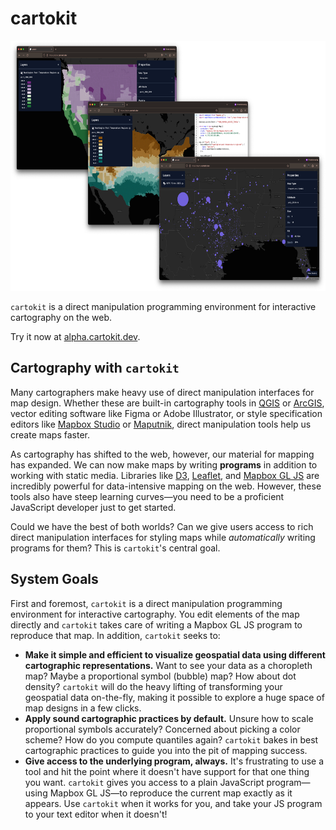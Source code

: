 # cartokit

<div align="center">
  <img src="assets/cartokit-banner.png" alt="Example screenshots from cartokit" width="640" height="400" />
</div>

`cartokit` is a direct manipulation programming environment for interactive cartography on the web.

Try it now at [alpha.cartokit.dev](https://alpha.cartokit.dev).

## Cartography with `cartokit`

Many cartographers make heavy use of direct manipulation interfaces for map design. Whether these are built-in cartography tools in [QGIS](https://www.qgis.org/en/site/) or [ArcGIS](https://www.qgis.org/en/site/), vector editing software like Figma or Adobe Illustrator, or style specification editors like [Mapbox Studio](https://www.mapbox.com/mapbox-studio) or [Maputnik](https://maputnik.github.io/), direct manipulation tools help us create maps faster.

As cartography has shifted to the web, however, our material for mapping has expanded. We can now make maps by writing **programs** in addition to working with static media. Libraries like [D3](https://d3js.org/), [Leaflet](https://leafletjs.com/), and [Mapbox GL JS](https://docs.mapbox.com/mapbox-gl-js/guides/) are incredibly powerful for data-intensive mapping on the web. However, these tools also have steep learning curves—you need to be a proficient JavaScript developer just to get started.

Could we have the best of both worlds? Can we give users access to rich direct manipulation interfaces for styling maps while _automatically_ writing programs for them? This is `cartokit`'s central goal.

## System Goals

First and foremost, `cartokit` is a direct manipulation programming environment for interactive cartography. You edit elements of the map directly and `cartokit` takes care of writing a Mapbox GL JS program to reproduce that map. In addition, `cartokit` seeks to:

- **Make it simple and efficient to visualize geospatial data using different cartographic representations.** Want to see your data as a choropleth map? Maybe a proportional symbol (bubble) map? How about dot density? `cartokit` will do the heavy lifting of transforming your geospatial data on-the-fly, making it possible to explore a huge space of map designs in a few clicks.
- **Apply sound cartographic practices by default.** Unsure how to scale proportional symbols accurately? Concerned about picking a color scheme? How do you compute quantiles again? `cartokit` bakes in best cartographic practices to guide you into the pit of mapping success.
- **Give access to the underlying program, always.** It's frustrating to use a tool and hit the point where it doesn't have support for that one thing you want. `cartokit` gives you access to a plain JavaScript program—using Mapbox GL JS—to reproduce the current map exactly as it appears. Use `cartokit` when it works for you, and take your JS program to your text editor when it doesn't!
